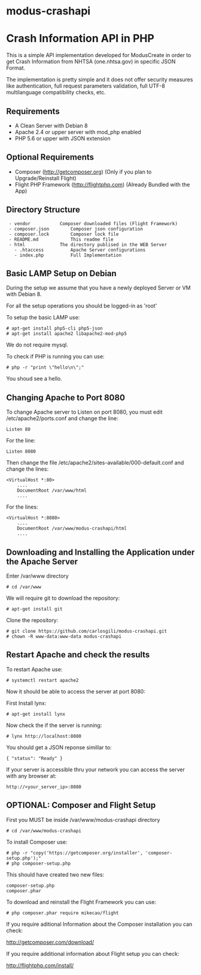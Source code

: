 # modus-crashapi

# Crash Information API in PHP

This is a simple API implementation developed for ModusCreate in order to get
Crash Information from NHTSA (one.nhtsa.gov) in specific JSON Format.

The implementation is pretty simple and it does not offer security measures like
authentication, full request parameters validation, full UTF-8 multilanguage
compatibility checks, etc.

## Requirements

- A Clean Server with Debian 8
- Apache 2.4 or upper server with mod_php enabled
- PHP 5.6 or upper with JSON extension

## Optional Requirements

- Composer (http://getcomposer.org) (Only if you plan to Upgrade/Reinstall Flight)
- Flight PHP Framework (http://flightphp.com) (Already Bundled with the App)

## Directory Structure

```
 - vendor			Composer downloaded files (Flight Framework)
 - composer.json		Composer json configuration
 - composer.lock		Composer lock file
 - README.md			This readme file
 - html				The directory publised in the WEB Server
   - .htaccess			Apache Server configurations
   - index.php			Full Implementation
```

## Basic LAMP Setup on Debian

During the setup we assume that you have a newly deployed
Server or VM with Debian 8.

For all the setup operations you should be logged-in as 'root'

To setup the basic LAMP use:

```
# apt-get install php5-cli php5-json
# apt-get install apache2 libapache2-mod-php5
```

We do not require mysql.

To check if PHP is running you can use:

```
# php -r "print \"hello\n\";"
```

You shoud see a hello.

## Changing Apache to Port 8080

To change Apache server to Listen on port 8080, you must edit
/etc/apache2/ports.conf and change the line:

```
Listen 80
```

For the line:

```
Listen 8080
```

Then change the file /etc/apache2/sites-available/000-default.conf
and change the lines:

```
<VirtualHost *:80>
	....
	DocumentRoot /var/www/html
	....
```

For the lines:

```
<VirtualHost *:8080>
	....
	DocumentRoot /var/www/modus-crashapi/html
	....
```

## Downloading and Installing the Application under the Apache Server

Enter /var/www directory

```
# cd /var/www
```

We will require git to download the repository:

```
# apt-get install git
```

Clone the repository:

```
# git clone https://github.com/carlosgili/modus-crashapi.git
# chown -R www-data:www-data modus-crashapi
```

## Restart Apache and check the results

To restart Apache use:

```
# systemctl restart apache2
```

Now it should be able to access the server at port 8080:

First Install lynx:

```
# apt-get install lynx
```

Now check the if the server is running:

```
# lynx http://localhost:8080
```

You should get a JSON reponse simillar to:

```
{ "status": "Ready" }
```

If your server is accessible thru your network
you can access the server with any browser at:

```
http://<your_server_ip>:8080
```

## OPTIONAL: Composer and Flight Setup

First you MUST be inside /var/www/modus-crashapi directory

```
# cd /var/www/modus-crashapi
```

To install Composer use:

```
# php -r "copy('https://getcomposer.org/installer', 'composer-setup.php');"
# php composer-setup.php
```

This should have created two new files:

```
composer-setup.php
composer.phar
```

To download and reinstall the Flight Framework you can use:

```
# php composer.phar require mikecao/flight
```

If you require aditional Information about the Composer installation
you can check:

http://getcomposer.com/download/

If you require additional information about Flight setup you can
check:

http://flightphp.com/install/

